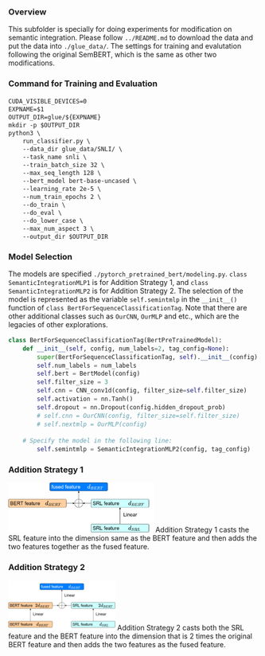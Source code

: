 ### Overview ###
This subfolder is specially for doing experiments for modification on semantic integration. Please follow `../README.md` to download the data and put the data into `./glue_data/`. The settings for training and evalutation following the original SemBERT, which is the same as other two modifications.

### Command for Training and Evaluation ###
```shell
CUDA_VISIBLE_DEVICES=0
EXPNAME=$1
OUTPUT_DIR=glue/${EXPNAME}
mkdir -p $OUTPUT_DIR
python3 \
	run_classifier.py \
	--data_dir glue_data/SNLI/ \
	--task_name snli \
	--train_batch_size 32 \
	--max_seq_length 128 \
	--bert_model bert-base-uncased \
	--learning_rate 2e-5 \
	--num_train_epochs 2 \
	--do_train \
	--do_eval \
	--do_lower_case \
	--max_num_aspect 3 \
	--output_dir $OUTPUT_DIR
```

### Model Selection ###
The models are specified ```./pytorch_pretrained_bert/modeling.py```. ```class SemanticIntegrationMLP1``` is for Addition Strategy 1, and ```class SemanticIntegrationMLP2``` is for Addition Strategy 2. The selection of the model is represented as the variable ```self.semintmlp``` in the ```__init__()``` function of ```class BertForSequenceClassificationTag```. Note that there are other additional classes such as ```OurCNN```, ```OurMLP``` and etc., which are the legacies of other explorations.
```python
class BertForSequenceClassificationTag(BertPreTrainedModel):
    def __init__(self, config, num_labels=2, tag_config=None):
        super(BertForSequenceClassificationTag, self).__init__(config)
        self.num_labels = num_labels
        self.bert = BertModel(config)
        self.filter_size = 3
        self.cnn = CNN_conv1d(config, filter_size=self.filter_size)
        self.activation = nn.Tanh()
        self.dropout = nn.Dropout(config.hidden_dropout_prob)
        # self.cnn = OurCNN(config, filter_size=self.filter_size)
        # self.nextmlp = OurMLP(config)
	
	# Specify the model in the following line:
        self.semintmlp = SemanticIntegrationMLP2(config, tag_config)
```

### Addition Strategy 1 ###
<img height="100" src="addition_strategy_1.png">
Addition Strategy 1 casts the SRL feature into the dimension same as the BERT feature and then adds the two features together as the fused feature.


### Addition Strategy 2 ###
<img height="100" src="addition_strategy_2.png">
Addition Strategy 2 casts both the SRL feature and the BERT feature into the dimension that is 2 times the original BERT feature and then adds the two features as the fused feature.

